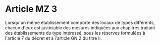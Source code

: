 # Article MZ 3

Lorsqu'un même établissement comporte des locaux de types différents, chacun d'eux est justiciable des mesures indiquées aux chapitres traitant des établissements du type intéressé, sous les réserves formulées à l'article 7 du décret et à l'article GN 2 du titre II.
